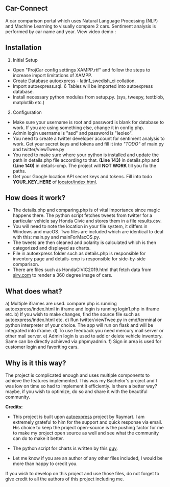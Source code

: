 ## Car-Connect

A car comparison portal which uses Natural Language Processing (NLP) and Machine Learning to visually compare 2 cars. Sentiment analysis is performed by car name and year. View video demo : 

## Installation
1) Initial Setup
- Open "ProjCar config settings XAMPP.rtf" and follow the steps to increase import limitations of XAMPP.
- Create Database autoexpress - latin1_swedish_ci collation.
- Import autoexpress.sql. 6 Tables will be imported into autoexpress database. 
- Install necessary python modules from setup.py. (sys, tweepy, textblob, matplotlib etc.)


2) Configuration
- Make sure your username is root and password is blank for database to work. If you are using something else, change it in config.php.
- Admin login username is "asd" and password is "leoleo".
- You need to create a twitter developer account for sentiment analysis to work. Get your secret keys and tokens and fill it into *"TODO"* of main.py and twitter/viewTwee.py
- You need to make sure where your python is installed and update the path in details.php file according to that. **(Line 143)** in details.php and **(Line 140)** in details-cmp. The project will **NOT WORK** till you fix the paths.
- Get your Google location API secret keys and tokens. Fill into todo **YOUR_KEY_HERE** of [locator/index.html](locator/index.html).


## How does it work?
- The details.php and comparing.php is of vital importance since magic happens there. The python script fetches tweets from twitter for a particular vehicle say Honda Civic and stores them in a file results.csv. 
- You will need to note the location in your file system, it differs in Windows and macOS. Two files are included which are identical to deal with this: main.py and mainForMacOS.py. 
- The tweets are then cleaned and polarity is calculated which is then categorized and displayed as charts.
- File in autoexpress folder such as details.php is responsible for inventory page and details-cmp is responsible for side-by-side comparison. 
- There are files such as HondaCIVIC2019.html that fetch data from [sirv.com](sirv.com) to render a 360 degree image of cars. 

## What does what?
a) Multiple iframes are used. compare.php is running autoexpress/index.html in iframe and login is running login1.php in iframe etc. 
b) If you wish to make changes, find the source file such as autoexpress/index.html etc. 
c) Run twitter/viewTwee.py in cmd/terminal or python interpreter of your choice. The app will run on flask and will be integrated into iframe.
d) To use feedback you need mercury mail server or other mail server. 
e) Admin login is used to add or delete vehicle inventory. Same can be directly achieved via phpmyadmin.
f) Sign in area is used for customer login and favoriting cars.


## Why is it this way?
The project is complicated enough and uses multiple components to achieve the features implemented. This was my Bachelor's project and I was low on time so had to implement it efficiently. Is there a better way? maybe, if you wish to optimize, do so and share it with the beautiful community.  

**Credits:**  
- This project is built upon [autoexpress](https://github.com/tramyardg/autoexpress) project by Raymart. I am extremely grateful to him for the support and quick response via email. His choice to keep the project open-source is the pushing factor for me to make my project open source as well and see what the community can do to make it better. 

- The python script for charts is written by this [guy](https://github.com/harunshimanto/Twitter-Sentiment-Analysis).
-  Let me know if you are an author of any other files included, I would be more than happy to credit you.

If you wish to develop on this project and use those files, do not forget to give credit to all the authors of this project including me. 